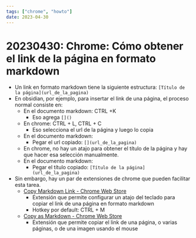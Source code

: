 ```yaml
---
tags: ["chrome", "howto"]
date: 2023-04-30
---
```


# 20230430: Chrome: Cómo obtener el link de la página en formato markdown

<TagsLinks />

- Un link en formato markdown tiene la siguiente estructura: `[Título de la página](url_de_la_pagina)`
- En obsidian, por ejemplo, para insertar el link de una página, el proceso normal consiste en:
	- En el documento markdown: CTRL +K
		- Eso agrega `[]()`
	- En chrome: CTRL + L, CTRL + C
		- Eso selecciona el url de la página y luego lo copia
	- En el documento markdown:
		- Pegar el url copiado: `[](url_de_la_pagina)`
	- En chrome, no hay un atajo para obtener el título de la página y hay que hacer esa selección manualmente.
	- En el documento markdown:
		- Pegar el título copiado: `[Título de la página](url_de_la_pagina)`
- Sin embargo, hay un par de extensiones de chrome que pueden facilitar esta tarea.
	- [Copy Markdown Link - Chrome Web Store](https://chrome.google.com/webstore/detail/copy-markdown-link/gkceaaphhbeanfciglgpffnncfpipjpa/related)
		- Extensión que permite configurar un atajo del teclado para copiar el link de una página en formato markdown
		- Hotkey por default: CTRL + M
	- [Copy as Markdown - Chrome Web Store](https://chrome.google.com/webstore/detail/copy-as-markdown/fkeaekngjflipcockcnpobkpbbfbhmdn/related)
		- Extensión que permite copiar el link de una página, o varias páginas, o de una imagen usando el mouse